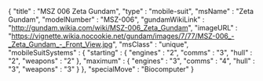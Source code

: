 {
  "title" : "MSZ 006 Zeta Gundam",
  "type" : "mobile-suit",
  "msName" : "Zeta Gundam",
  "modelNumber" : "MSZ-006",
  "gundamWikiLink" : "http://gundam.wikia.com/wiki/MSZ-006_Zeta_Gundam",
  "imageURL" : "https://vignette.wikia.nocookie.net/gundam/images/7/77/MSZ-006_-_Zeta_Gundam_-_Front_View.jpg",
  "msClass" : "unique",
  "mobileSuitSystems" : {
    "starting" : { "engines" : "2",
                   "comms" : "3",
                   "hull" : "2",
                   "weapons" : "2" },
    "maximum" : { "engines" : "3",
                  "comms" : "4",
                  "hull" : "3",
                  "weapons" : "3" }
  },
  "specialMove" : "Biocomputer"
}
